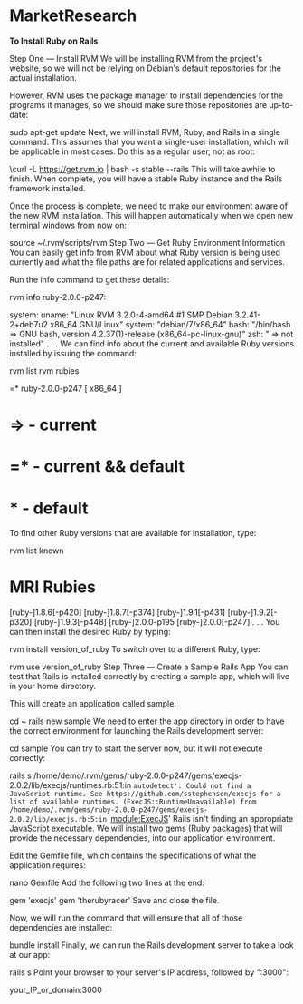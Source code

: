 # MarketResearch

<strong> To Install Ruby on Rails</strong>

Step One –– Install RVM
We will be installing RVM from the project's website, so we will not be relying on Debian's default repositories for the actual installation.

However, RVM uses the package manager to install dependencies for the programs it manages, so we should make sure those repositories are up-to-date:

sudo apt-get update
Next, we will install RVM, Ruby, and Rails in a single command. This assumes that you want a single-user installation, which will be applicable in most cases. Do this as a regular user, not as root:

\curl -L https://get.rvm.io | bash -s stable --rails
This will take awhile to finish. When complete, you will have a stable Ruby instance and the Rails framework installed.

Once the process is complete, we need to make our environment aware of the new RVM installation. This will happen automatically when we open new terminal windows from now on:

source ~/.rvm/scripts/rvm
Step Two –– Get Ruby Environment Information
You can easily get info from RVM about what Ruby version is being used currently and what the file paths are for related applications and services.

Run the info command to get these details:

rvm info
ruby-2.0.0-p247:

  system:
    uname:       "Linux RVM 3.2.0-4-amd64 #1 SMP Debian 3.2.41-2+deb7u2 x86_64 GNU/Linux"
    system:      "debian/7/x86_64"
    bash:        "/bin/bash => GNU bash, version 4.2.37(1)-release (x86_64-pc-linux-gnu)"
    zsh:         " => not installed"
    . . .
We can find info about the current and available Ruby versions installed by issuing the command:

rvm list
rvm rubies

=* ruby-2.0.0-p247 [ x86_64 ]

# => - current
# =* - current && default
#  * - default
To find other Ruby versions that are available for installation, type:

rvm list known
# MRI Rubies
[ruby-]1.8.6[-p420]
[ruby-]1.8.7[-p374]
[ruby-]1.9.1[-p431]
[ruby-]1.9.2[-p320]
[ruby-]1.9.3[-p448]
[ruby-]2.0.0-p195
[ruby-]2.0.0[-p247]
. . .
You can then install the desired Ruby by typing:

rvm install version_of_ruby
To switch over to a different Ruby, type:

rvm use version_of_ruby
Step Three –– Create a Sample Rails App
You can test that Rails is installed correctly by creating a sample app, which will live in your home directory.

This will create an application called sample:

cd ~
rails new sample
We need to enter the app directory in order to have the correct environment for launching the Rails development server:

cd sample
You can try to start the server now, but it will not execute correctly:

rails s
/home/demo/.rvm/gems/ruby-2.0.0-p247/gems/execjs-2.0.2/lib/execjs/runtimes.rb:51:in `autodetect': Could not find a JavaScript runtime. See https://github.com/sstephenson/execjs for a list of available runtimes. (ExecJS::RuntimeUnavailable)
    from /home/demo/.rvm/gems/ruby-2.0.0-p247/gems/execjs-2.0.2/lib/execjs.rb:5:in `<module:ExecJS>'
Rails isn't finding an appropriate JavaScript executable. We will install two gems (Ruby packages) that will provide the necessary dependencies, into our application environment.

Edit the Gemfile file, which contains the specifications of what the application requires:

nano Gemfile
Add the following two lines at the end:

gem 'execjs'
gem 'therubyracer'
Save and close the file.

Now, we will run the command that will ensure that all of those dependencies are installed:

bundle install
Finally, we can run the Rails development server to take a look at our app:

rails s
Point your browser to your server's IP address, followed by ":3000":

your_IP_or_domain:3000